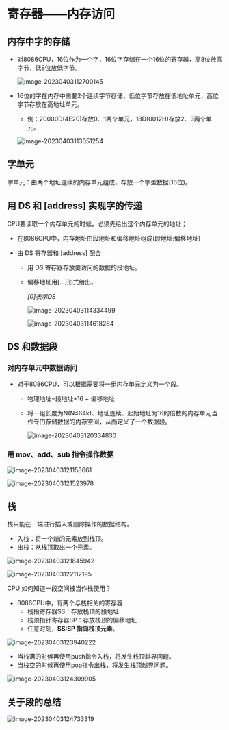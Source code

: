 # 寄存器——内存访问

## 内存中字的存储

* 对8086CPU，16位作为一个字，16位字存储在一个16位的寄存器，高8位放高字节，低8位放低字节。

  ![image-20230403112700145](./pics/ah.png)

* 16位的字在内存中需要2个连续字节存储，低位字节存放在低地址单元，高位字节存放在高地址单元。

  * 例：20000D(4E20)存放0、1两个单元，18D(0012H)存放2、3两个单元。

  ![image-20230403113051254](./pics/ah1.png)

## 字单元

字单元：由两个地址连续的内存单元组成，存放一个字型数据(16位)。

## 用 DS 和 [address] 实现字的传递

CPU要读取一个内存单元的时候，必须先给出这个内存单元的地址；

* 在8086CPU中，内存地址由段地址和偏移地址组成(段地址:偏移地址)

* 由 DS 寄存器和 [address] 配合

  * 用 DS 寄存器存放要访问的数据的段地址。

  * 偏移地址用[...]形式给出。

    *[0]表示DS*

    ![image-20230403114334499](./pics/ds.png)

    ![image-20230403114618284](./pics/ds1.png)

## DS 和数据段

### 对内存单元中数据访问

* 对于8086CPU，可以根据需要将一组内存单元定义为一个段。

  * 物理地址=段地址*16 + 偏移地址

  * 将一组长度为N(N≤64k)、地址连续、起始地址为16的倍数的内存单元当作专门存储数据的内存空间，从而定义了一个数据段。

    ![image-20230403120334830](./pics/ds2.png)

### 用 mov、add、sub 指令操作数据

![image-20230403121158661](./pics/mov2.png)

![image-20230403121523978](./pics/add.png)

## 栈

栈只能在一端进行插入或删除操作的数据结构。

* 入栈：将一个新的元素放到栈顶。
* 出栈：从栈顶取出一个元素。

![image-20230403121845942](./pics/push.png)

![image-20230403122112195](./pics/push2.png)

CPU 如何知道一段空间被当作栈使用？

* 8086CPU中，有两个与栈相关的寄存器
  * 栈段寄存器SS：存放栈顶的段地址
  * 栈顶指针寄存器SP：存放栈顶的偏移地址
  * 任意时刻，**SS:SP 指向栈顶元素**。

![image-20230403123940222](./pics/push3.png)

* 当栈满的时候再使用push指令入栈，将发生栈顶越界问题。
* 当栈空的时候再使用pop指令出栈，将发生栈顶越界问题。

![image-20230403124309905](./pics/push4.png)

## 关于段的总结

![image-20230403124733319](./pics/segment2.png)

